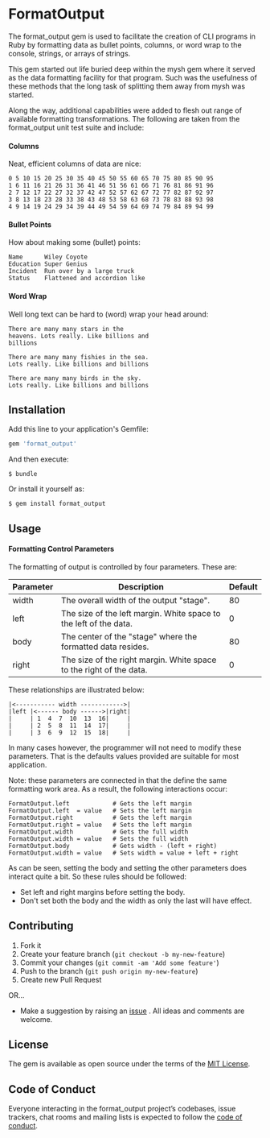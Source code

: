 # FormatOutput

The format_output gem is used to facilitate the creation of CLI programs in
Ruby by formatting data as bullet points, columns, or word wrap to the console,
strings, or arrays of strings.

This gem started out life buried deep within the mysh gem where it served as
the data formatting facility for that program. Such was the usefulness of these
methods that the long task of splitting them away from mysh was started.

Along the way, additional capabilities were added to flesh out range of
available formatting transformations. The following  are taken from the
format_output unit test suite and include:

#### Columns

Neat, efficient columns of data are nice:

    0 5 10 15 20 25 30 35 40 45 50 55 60 65 70 75 80 85 90 95
    1 6 11 16 21 26 31 36 41 46 51 56 61 66 71 76 81 86 91 96
    2 7 12 17 22 27 32 37 42 47 52 57 62 67 72 77 82 87 92 97
    3 8 13 18 23 28 33 38 43 48 53 58 63 68 73 78 83 88 93 98
    4 9 14 19 24 29 34 39 44 49 54 59 64 69 74 79 84 89 94 99

#### Bullet Points

How about making some (bullet) points:

    Name      Wiley Coyote
    Education Super Genius
    Incident  Run over by a large truck
    Status    Flattened and accordion like

#### Word Wrap

Well long text can be hard to (word) wrap your head around:

    There are many many stars in the
    heavens. Lots really. Like billions and
    billions

    There are many many fishies in the sea.
    Lots really. Like billions and billions

    There are many many birds in the sky.
    Lots really. Like billions and billions


## Installation

Add this line to your application's Gemfile:

```ruby
gem 'format_output'
```

And then execute:

    $ bundle

Or install it yourself as:

    $ gem install format_output

## Usage

#### Formatting Control Parameters

The formatting of output is controlled by four parameters. These are:

Parameter| Description                                                       | Default
---------|-------------------------------------------------------------------|-----------
width    |The overall width of the output "stage".                           | 80
left     |The size of the left margin. White space to the left of the data.  | 0
body     |The center of the "stage" where the formatted data resides.        | 80
right    |The size of the right margin. White space to the right of the data.| 0

These relationships are illustrated below:

    |<----------- width ------------>|
    |left |<------ body ------>|right|
    |     | 1  4  7  10  13  16|     |
    |     | 2  5  8  11  14  17|     |
    |     | 3  6  9  12  15  18|     |

In many cases however, the programmer will not need to modify these parameters.
That is the defaults values provided are suitable for most application.


Note: these parameters are connected in that the define the same formatting
work area. As a result, the following interactions occur:

    FormatOutput.left            # Gets the left margin
    FormatOutput.left  = value   # Sets the left margin
    FormatOutput.right           # Gets the left margin
    FormatOutput.right = value   # Sets the left margin
    FormatOutput.width           # Gets the full width
    FormatOutput.width = value   # Sets the full width
    FormatOutput.body            # Gets width - (left + right)
    FormatOutput.width = value   # Sets width = value + left + right

As can be seen, setting the body and setting the other parameters does interact
quite a bit. So these rules should be followed:

* Set left and right margins before setting the body.
* Don't set both the body and the width as only the last will have effect.



## Contributing

1. Fork it
2. Create your feature branch (`git checkout -b my-new-feature`)
3. Commit your changes (`git commit -am 'Add some feature'`)
4. Push to the branch (`git push origin my-new-feature`)
5. Create new Pull Request

OR...

* Make a suggestion by raising an
 [issue](https://github.com/PeterCamilleri/format_output/issues)
. All ideas and comments are welcome.

## License

The gem is available as open source under the terms of the
[MIT License](./LICENSE.txt).

## Code of Conduct

Everyone interacting in the format_output project’s codebases, issue trackers,
chat rooms and mailing lists is expected to follow the
[code of conduct](./CODE_OF_CONDUCT.md).
